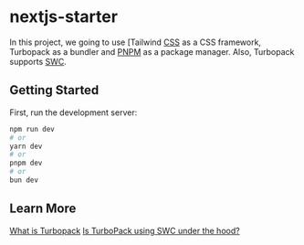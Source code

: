 # nextjs-starter

In this project, we going to use [Tailwind [CSS](https://tailwindcss.com/) as a CSS framework, Turbopack as a bundler and [PNPM](https://pnpm.io/) as a package manager. Also, Turbopack supports [SWC](https://swc.rs/).

## Getting Started

First, run the development server:

```bash
npm run dev
# or
yarn dev
# or
pnpm dev
# or
bun dev
```

## Learn More

[What is Turbopack](https://www.youtube.com/watch?v=6ZwnBI4Rb1w)
[Is TurboPack using SWC under the hood?](https://github.com/vercel/turbo/discussions/2350#discussioncomment-3965562)